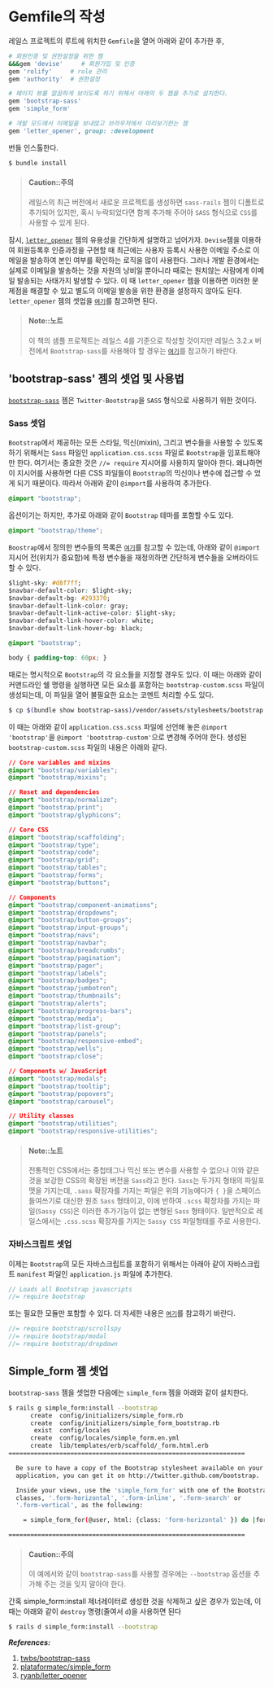 # Gemfile의 작성

레일스 프로젝트의 루트에 위치한 `Gemfile`을 열어 아래와 같이 추가한 후,

```ruby
# 회원인증 및 권한설정을 위한 젬
&&&gem 'devise'     # 회원가입 및 인증
gem 'rolify'     # role 관리
gem 'authority'  # 권한설정

# 페이지 뷰를 깔끔하게 보이도록 하기 위해서 아래의 두 젬을 추가로 설치한다.
gem 'bootstrap-sass'
gem 'simple_form'

# 개발 모드에서 이메일을 보내않고 브라우저에서 미리보기한는 젬
gem 'letter_opener', group: :development
```

번들 인스톨한다.

```bash
$ bundle install
```

> #### Caution::주의 
> 
> 레일스의 최근 버전에서 새로운 프로젝트를 생성하면 `sass-rails` 젬이 디폴트로 추가되어 있지만, 혹시 누락되었다면 함께 추가해 주어야 `SASS` 형식으로 `CSS`를 사용할 수 있게 된다.

잠시, [`letter_opener`](https://github.com/ryanb/letter_opener) 젬의 유용성을 간단하게 설명하고 넘어가자. `Devise`젬을 이용하여 회원등록후 인증과정을 구현할 때 최근에는 사용자 등록시 사용한 이메일 주소로 이메일을 발송하여 본인 여부를 확인하는 로직을 많이 사용한다. 그러나 개발 환경에서는 실제로 이메일을 발송하는 것을 자원의 낭비일 뿐아니라 때로는 원치않는 사람에게 이메일 발송되는 사태가지 발생할 수 있다. 이 때 `letter_opener` 젬을 이용하면 이러한 문제점을 해결할 수 있고 별도의 이메일 발송을 위한 환경을 설정하지 않아도 된다. `letter_opener` 젬의 셋업을 [`여기`](https://github.com/ryanb/letter_opener)를 참고하면 된다.

> #### Note::노트
> 
> 이 책의 샘플 프로젝트는 레일스 4를 기준으로 작성할 것이지만 레일스 3.2.x 버전에서 `Bootstrap-sass`를 사용해야 할 경우는 [`여기`](https://github.com/twbs/bootstrap-sass#rails-32x)를 참고하기 바란다.

## 'bootstrap-sass' 젬의 셋업 및 사용법

[`bootstrap-sass`](https://github.com/twbs/bootstrap-sass) 젬은 `Twitter-Bootstrap`을 `SASS` 형식으로 사용하기 위한 것이다.


### Sass 셋업

`Bootstrap`에서 제공하는 모든 스타일, 믹신(mixin), 그리고 변수들을 사용할 수 있도록 하기 위해서는 `Sass` 파일인 `application.css.scss` 파일로 `Bootstrap`을 임포트해야만 한다. 여기서는 중요한 것은 `//= require` 지시어를 사용하지 말아야 한다. 왜냐하면 이 지시어를 사용하면 다른 CSS 파일들이 `Bootstrap`의 믹신이나 변수에 접근할 수 었게 되기 때문이다. 따라서 아래와 같이 `@import`를 사용하여 추가한다.

```css
@import "bootstrap";
```

옵션이기는 하지만, 추가로 아래와 같이 `Bootstrap` 테마를 포함할 수도 있다.

```css
@import "bootstrap/theme";
```

`Boostrap`에서 정의한 변수들의 목록은 [`여기`]()를 참고할 수 있는데, 아래와 같이 `@import` 지시어 전(위치가 중요함)에 특정 변수들을 재정의하면 간단하게 변수들을 오버라이드할 수 있다.

```css
$light-sky: #d8f7ff;
$navbar-default-color: $light-sky;
$navbar-default-bg: #293370;
$navbar-default-link-color: gray;
$navbar-default-link-active-color: $light-sky;
$navbar-default-link-hover-color: white;
$navbar-default-link-hover-bg: black;

@import "bootstrap";

body { padding-top: 60px; }
```

때로는 명시적으로 `Bootstrap`의 각 요소들을 지정할 경우도 있다. 이 때는 아래와 같이 커맨드라인 쉘 명령을 실행하면 모든 요소를 포함하는 `bootstrap-custom.scss` 파일이 생성되는데, 이 파일을 열어 불필요한 요소는 코멘트 처리할 수도 있다.

```bash
$ cp $(bundle show bootstrap-sass)/vendor/assets/stylesheets/bootstrap.scss app/assets/stylesheets/bootstrap-custom.scss
```

이 때는 아래와 같이 `application.css.scss` 파일에 선언해 놓은 `@import 'bootstrap'`을 `@import 'bootstrap-custom'`으로 변경해 주어야 한다. 생성된 `bootstrap-custom.scss` 파일의 내용은 아래와 같다.

```css
// Core variables and mixins
@import "bootstrap/variables";
@import "bootstrap/mixins";

// Reset and dependencies
@import "bootstrap/normalize";
@import "bootstrap/print";
@import "bootstrap/glyphicons";

// Core CSS
@import "bootstrap/scaffolding";
@import "bootstrap/type";
@import "bootstrap/code";
@import "bootstrap/grid";
@import "bootstrap/tables";
@import "bootstrap/forms";
@import "bootstrap/buttons";

// Components
@import "bootstrap/component-animations";
@import "bootstrap/dropdowns";
@import "bootstrap/button-groups";
@import "bootstrap/input-groups";
@import "bootstrap/navs";
@import "bootstrap/navbar";
@import "bootstrap/breadcrumbs";
@import "bootstrap/pagination";
@import "bootstrap/pager";
@import "bootstrap/labels";
@import "bootstrap/badges";
@import "bootstrap/jumbotron";
@import "bootstrap/thumbnails";
@import "bootstrap/alerts";
@import "bootstrap/progress-bars";
@import "bootstrap/media";
@import "bootstrap/list-group";
@import "bootstrap/panels";
@import "bootstrap/responsive-embed";
@import "bootstrap/wells";
@import "bootstrap/close";

// Components w/ JavaScript
@import "bootstrap/modals";
@import "bootstrap/tooltip";
@import "bootstrap/popovers";
@import "bootstrap/carousel";

// Utility classes
@import "bootstrap/utilities";
@import "bootstrap/responsive-utilities";
```

> #### Note::노트
> 
> 전통적인 CSS에서는 중첩태그나 믹신 또는 변수를 사용할 수 없으나 이와 같은 것을 보강한 CSS의 확장된 버전을 `Sass`라고 한다. `Sass`는 두가지 형태의 파일포맷을 가지는데, `.sass` 확장자를 가지는 파일은 위의 기능에다가 `{ }`을 스페이스 들여쓰기로 대신한 원조 `Sass` 형태이고, 이에 반하여 `.scss` 확장자를 가지는 파일(`Sassy CSS`)은 이러한 추가기능이 없는 변형된 `Sass` 형태이다. 일반적으로 레일스에서는 `.css.scss` 확장자를 가지는 `Sassy CSS` 파일형태를 주로 사용한다.

### 자바스크립트 셋업

이제는 `Bootstrap`의 모든 자바스크립트를 포함하기 위해서는 아래아 같이 자바스크립트 `manifest` 파일인 `application.js` 파일에 추가한다.

```js
// Loads all Bootstrap javascripts
//= require bootstrap
```

또는 필요한 모듈만 포함할 수 있다. 더 자세한 내용은 [`여기`](http://getbootstrap.com/javascript/)를 참고하기 바란다.

```js
//= require bootstrap/scrollspy
//= require bootstrap/modal
//= require bootstrap/dropdown
```

## Simple_form 젬 셋업

`bootstrap-sass` 젬을 셋업한 다음에는 `simple_form` 젬을 아래와 같이 설치한다.

```bash
$ rails g simple_form:install --bootstrap
      create  config/initializers/simple_form.rb
      create  config/initializers/simple_form_bootstrap.rb
       exist  config/locales
      create  config/locales/simple_form.en.yml
      create  lib/templates/erb/scaffold/_form.html.erb
=================================================================

  Be sure to have a copy of the Bootstrap stylesheet available on your
  application, you can get it on http://twitter.github.com/bootstrap.

  Inside your views, use the 'simple_form_for' with one of the Bootstrap form
  classes, '.form-horizontal', '.form-inline', '.form-search' or
  '.form-vertical', as the following:

    = simple_form_for(@user, html: {class: 'form-horizontal' }) do |form|

=================================================================
```

> #### Caution::주의
> 
> 이 예에서와 같이 `bootstrap-sass`를 사용할 경우에는 `--bootstrap` 옵션을 추가해 주는 것을 잊지 말아야 한다.

간혹 simple_form:install 제너레이터로 생성한 것을 삭제하고 싶은 경우가 있는데, 이때는 아래와 같이 `destroy` 명령(줄여서 `d`)을 사용하면 된다

```bash
$ rails d simple_form:install --bootstrap
```

_**References:**_

1. [twbs/bootstrap-sass](https://github.com/twbs/bootstrap-sass)
2. [plataformatec/simple_form](https://github.com/plataformatec/simple_form)
3. [ryanb/letter_opener](https://github.com/ryanb/letter_opener)











